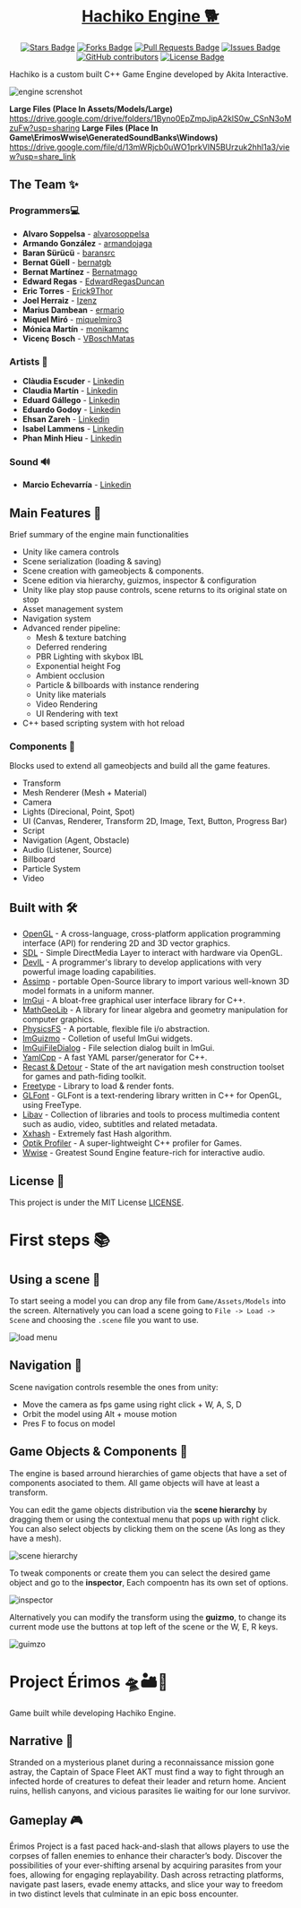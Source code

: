 <h1 align="center">
  <a href="https://github.com/AkitaInteractive/Hachiko-Engine">Hachiko Engine 🐕</a>
</h1>

<p align="center">
<a href="https://github.com/AkitaInteractive/Hachiko-Engine/stargazers"><img src="https://img.shields.io/github/stars/AkitaInteractive/Hachiko-Engine" alt="Stars Badge"/></a>
<a href="https://github.com/AkitaInteractive/Hachiko-Engine/network/members"><img src="https://img.shields.io/github/forks/AkitaInteractive/Hachiko-Engine" alt="Forks Badge"/></a>
<a href="https://github.com/AkitaInteractive/Hachiko-Engine/pulls"><img src="https://img.shields.io/github/issues-pr/AkitaInteractive/Hachiko-Engine" alt="Pull Requests Badge"/></a>
<a href="https://github.com/AkitaInteractive/Hachiko-Engine/issues"><img src="https://img.shields.io/github/issues/AkitaInteractive/Hachiko-Engine" alt="Issues Badge"/></a>
<a href="https://github.com/AkitaInteractive/Hachiko-Engine/graphs/contributors"><img alt="GitHub contributors" src="https://img.shields.io/github/contributors/AkitaInteractive/Hachiko-Engine?color=2b9348"></a>
<a href="https://github.com/AkitaInteractive/Hachiko-Engine/blob/master/LICENSE"><img src="https://img.shields.io/github/license/AkitaInteractive/Hachiko-Engine?color=2b9348" alt="License Badge"/></a>
</p>

Hachiko is a custom built C++ Game Engine developed by Akita Interactive.

![engine screnshot](Screenshots/example.PNG)

**Large Files (Place In Assets/Models/Large)** https://drive.google.com/drive/folders/1Byno0EpZmpJipA2klS0w_CSnN3oMzuFw?usp=sharing
**Large Files (Place In Game\ErimosWwise\GeneratedSoundBanks\Windows)** https://drive.google.com/file/d/13mWRjcb0uWO1prkVIN5BUrzuk2hhl1a3/view?usp=share_link

## The Team ✨
### Programmers💻
* **Alvaro Soppelsa** - [alvarosoppelsa](https://github.com/alvarosoppelsa)
* **Armando González** - [armandojaga](https://github.com/armandojaga)
* **Baran Sürücü** - [baransrc](https://github.com/baransrc)
* **Bernat Güell** - [bernatgb](https://github.com/bernatgb)
* **Bernat Martínez** - [Bernatmago](https://github.com/Bernatmago)
* **Edward Regas** - [EdwardRegasDuncan](https://github.com/EdwardRegasDuncan)
* **Eric Torres** - [Erick9Thor](https://github.com/Erick9Thor)
* **Joel Herraiz** - [Izenz](https://github.com/Izenz)
* **Marius Dambean** - [ermario](https://github.com/ermario)
* **Miquel Miró** - [miquelmiro3](https://github.com/miquelmiro3)
* **Mónica Martín** - [monikamnc](https://github.com/monikamnc)
* **Vicenç Bosch** - [VBoschMatas](https://github.com/VBoschMatas)

### Artists 🎨
* **Clàudia Escuder** - [Linkedin](https://www.linkedin.com/in/claudia-escuder-b78b661bb)
* **Claudia Martín** - [Linkedin](https://www.linkedin.com/in/claudia-martin-5848721b7)
* **Eduard Gállego** - [Linkedin](https://www.linkedin.com/in/eduardgallegorodriguez)
* **Eduardo Godoy** - [Linkedin](https://www.linkedin.com/in/eduardo-godoy-saavedra)
* **Ehsan Zareh** - [Linkedin](https://www.linkedin.com/in/ehsan-zareh-6497831b7)
* **Isabel Lammens** - [Linkedin](https://www.linkedin.com/in/isabel-lammens-516bba1bb)
* **Phan Minh Hieu** - [Linkedin](https://www.linkedin.com/in/hnguyen7596)

### Sound 🔊
* **Marcio Echevarría** - [Linkedin](https://www.linkedin.com/in/marcio-echeverria-39b08241)

## Main Features 🧪
Brief summary of the engine main functionalities
- Unity like camera controls
- Scene serialization (loading & saving)
- Scene creation with gameobjects & components.
- Scene edition via hierarchy, guizmos, inspector & configuration
- Unity like play stop pause controls, scene returns to its original state on stop
- Asset management system
- Navigation system
- Advanced render pipeline:
    - Mesh & texture batching
    - Deferred rendering
    - PBR Lighting with skybox IBL
    - Exponential height Fog
    - Ambient occlusion
    - Particle & billboards with instance rendering
    - Unity like materials
    - Video Rendering
    - UI Rendering with text
- C++ based scripting system with hot reload

### Components 🔬
Blocks used to extend all gameobjects and build all the game features.

- Transform
- Mesh Renderer (Mesh + Material)
- Camera
- Lights (Direcional, Point, Spot)
- UI (Canvas, Renderer, Transform 2D, Image, Text, Button, Progress Bar)
- Script
- Navigation (Agent, Obstacle)
- Audio (Listener, Source)
- Billboard
- Particle System
- Video

## Built with 🛠️

* [OpenGL](https://www.opengl.org//) - A cross-language, cross-platform application programming interface (API) for rendering 2D and 3D vector graphics.
* [SDL](https://www.libsdl.org/) - Simple DirectMedia Layer to interact with hardware via OpenGL.
* [DevIL](http://openil.sourceforge.net/about.php) - A programmer's library to develop applications with very powerful image loading capabilities.
* [Assimp](https://www.assimp.org/) - portable Open-Source library to import various well-known 3D model formats in a uniform manner.
* [ImGui](https://github.com/ocornut/imgui) - A bloat-free graphical user interface library for C++.
* [MathGeoLib](https://github.com/juj/MathGeoLib) - A library for linear algebra and geometry manipulation for computer graphics.
* [PhysicsFS](https://github.com/icculus/physfs) - A portable, flexible file i/o abstraction.
* [ImGuizmo](https://github.com/CedricGuillemet/ImGuizmo) - Colletion of useful ImGui widgets.
* [ImGuiFileDialog](https://github.com/aiekick/ImGuiFileDialog) - File selection dialog built in ImGui.
* [YamlCpp](https://github.com/jbeder/yaml-cpp) - A fast YAML parser/generator for C++.
* [Recast & Detour](https://github.com/recastnavigation/recastnavigation) - State of the art navigation mesh construction toolset for games and path-fiding toolkit.
* [Freetype](https://gitlab.freedesktop.org/freetype/freetype) - Library to load & render fonts.
* [GLFont](https://github.com/jtberglund/GLFont) - GLFont is a text-rendering library written in C++ for OpenGL, using FreeType.
* [Libav](https://github.com/libav/libav) - Collection of libraries and tools to process multimedia content such as audio, video, subtitles and related metadata.
* [Xxhash](https://github.com/Cyan4973/xxHash) - Extremely fast Hash algorithm.
* [Optik Profiler](https://github.com/bombomby/optick) - A super-lightweight C++ profiler for Games.
* [Wwise](https://www.audiokinetic.com) - Greatest Sound Engine feature-rich for interactive audio.

## License 📄
This project is under the MIT License [LICENSE](LICENSE).

# First steps 📚

## Using a scene 🌄
To start seeing a model you can drop any file from ```Game/Assets/Models``` into the screen. Alternatively you can load a scene going to ``` File -> Load -> Scene ``` and choosing the ```.scene``` file you want to use.

![load menu](Screenshots/load_menu.PNG)


## Navigation 🚀
Scene navigation controls resemble the ones from unity:
* Move the camera as fps game using right click + W, A, S, D
* Orbit the model using Alt + mouse motion
* Pres F to focus on model

## Game Objects & Components 🗿
The engine is based arround hierarchies of game objects that have a set of components asociated to them. All game objects will have at least a transform.

You can edit the game objects distribution via the **scene hierarchy** by dragging them or using the contextual menu that pops up with right click. You can also select objects by clicking them on the scene (As long as they have a mesh).

![scene hierarchy](Screenshots/hierarchy.PNG)

To tweak components or create them you can select the desired game object and go to the **inspector**, Each compoentn has its own set of options.

![inspector](Screenshots/inspector.PNG)

Alternatively you can modify the transform using the **guizmo**, to change its current mode use the buttons at top left of the scene or the W, E, R keys.

![guimzo](Screenshots/guizmo.PNG)

# Project Érimos 🛸🏜️💎
Game built while developing Hachiko Engine.

## Narrative 📜
Stranded on a mysterious planet during a reconnaissance mission gone astray, the Captain of Space Fleet AKT must find a way to fight through an infected horde of creatures to defeat their leader and return home. Ancient ruins, hellish canyons, and vicious parasites lie waiting for our lone survivor. 

## Gameplay 🎮
Érimos Project is a fast paced hack-and-slash that allows players to use the corpses of fallen enemies to enhance their character’s body. Discover the possibilities of your ever-shifting arsenal by acquiring parasites from your foes, allowing for engaging replayability. Dash across retracting platforms, navigate past lasers, evade enemy attacks, and slice your way to freedom in two distinct levels that culminate in an epic boss encounter. 



